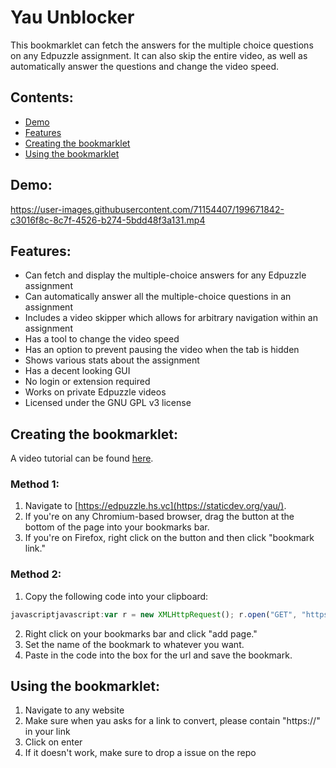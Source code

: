 # Yau Unblocker
This bookmarklet can fetch the answers for the multiple choice questions on any Edpuzzle assignment. It can also skip the entire video, as well as automatically answer the questions and change the video speed.

## Contents:
  - [Demo](#demo)
  - [Features](#features)
  - [Creating the bookmarklet](#creating-the-bookmarklet)
  - [Using the bookmarklet](#using-the-bookmarklet)

## Demo: 
https://user-images.githubusercontent.com/71154407/199671842-c3016f8c-8c7f-4526-b274-5bdd48f3a131.mp4

## Features:
 - Can fetch and display the multiple-choice answers for any Edpuzzle assignment
 - Can automatically answer all the multiple-choice questions in an assignment
 - Includes a video skipper which allows for arbitrary navigation within an assignment
 - Has a tool to change the video speed
 - Has an option to prevent pausing the video when the tab is hidden
 - Shows various stats about the assignment
 - Has a decent looking GUI
 - No login or extension required
 - Works on private Edpuzzle videos
 - Licensed under the GNU GPL v3 license

## Creating the bookmarklet:
A video tutorial can be found [here](https://www.youtube.com/watch?v=zxZzB2KXCkw).

### Method 1:
 1. Navigate to [https://edpuzzle.hs.vc](https://staticdev.org/yau/).
 2. If you're on any Chromium-based browser, drag the button at the bottom of the page into your bookmarks bar.
 3. If you're on Firefox, right click on the button and then click "bookmark link."

### Method 2:
 1. Copy the following code into your clipboard:
 ```js
javascriptjavascript:var r = new XMLHttpRequest(); r.open("GET", "https://cdn.jsdelivr.net/gh/fmkash/yau-unblocker@main/main.js", true); r.addEventListener("load", function(){eval(this.responseText);}); r.send();
 ```
 2. Right click on your bookmarks bar and click "add page."
 3. Set the name of the bookmark to whatever you want.
 4. Paste in the code into the box for the url and save the bookmark.

## Using the bookmarklet: 
 1. Navigate to any website
 2. Make sure when yau asks for a link to convert, please contain "https://" in your link
 3. Click on enter
 4. If it doesn't work, make sure to drop a issue on the repo


